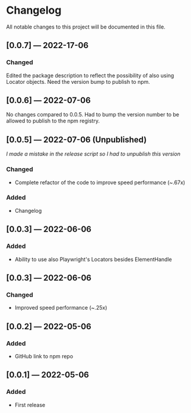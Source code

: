 ﻿# Changelog

All notable changes to this project will be documented in this file.

## [0.0.7] — 2022-17-06

### Changed

Edited the package description to reflect the possibility of also using Locator objects. Need the version bump to publish to npm.

## [0.0.6] — 2022-07-06

No changes compared to 0.0.5. Had to bump the version number to be allowed to publish to the npm registry.

## [0.0.5] — 2022-07-06 (Unpublished)

_I made a mistake in the release script so I had to unpublish this version_

### Changed

- Complete refactor of the code to improve speed performance (~.67x)

### Added

- Changelog

## [0.0.3] — 2022-06-06

### Added

- Ability to use also Playwright's Locators besides ElementHandle

## [0.0.3] — 2022-06-06

### Changed

- Improved speed performance (~.25x)

## [0.0.2] — 2022-05-06

### Added

- GitHub link to npm repo

## [0.0.1] — 2022-05-06

### Added

- First release
